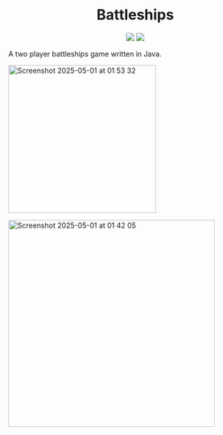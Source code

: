 <h1 align="center">
  Battleships
</h1>

<p align="center">
  <img src="https://javadoc.io/badge2/io.fluentlenium/fluentlenium-core/javadoc.svg"/>
  <img src="https://img.shields.io/maven-central/v/io.fluentlenium/fluentlenium-parent.svg"/>
</p>

A two player battleships game written in Java.

<p>
  <img width="293" alt="Screenshot 2025-05-01 at 01 53 32" src="https://github.com/user-attachments/assets/aba6063f-6bda-4052-8de6-2cd168f2398b" />
</p>

<img width="410" alt="Screenshot 2025-05-01 at 01 42 05" src="https://github.com/user-attachments/assets/8661bdc3-44d5-4bbf-8474-6d0313beefa9" />
